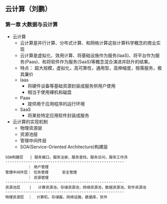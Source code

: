 ## 云计算（刘鹏）

### 第一章 大数据与云计算
- 云计算
    - 云计算是并行计算、分布式计算、和网格计算这些计算科学概念的商业实现
    - 云计算是虚拟化、效用计算、将基础设施作为服务(IaaS)、将平台作为服务(Paas)、和将软件作为服务(SaaS)等概念混合演进并跃升的结果。
    - 特点： 超大规模，虚拟化，高可靠性，通用型，高伸缩度，按需服务，极其廉价
    - Iaas 
        - 将硬件设备等基础资源封装成服务供用户使用
        - 相当于使用裸机和磁盘
    - Paas
        - 提供用于应用程序的运行环境
    - SaaS
        - 将某些特定应用软件封装成服务
- 云计算的实现机制
    - 物理资源层
    - 资源池层
    - 管理中间件层
    - SOA(Service-Oriented Architecture)构建层
```
SOA构建层   | 服务接口，服务注册，服务查找，服务访问，服务工作流
-----------------------------------------------------
          ｜ 用户管理
管理中间件层｜ 任务管理      安全管理
          ｜ 资源管理
-----------------------------------------------------
资源池层    |   计算资源池，存储资源池，网络资源池，数据资源池，软件资源池
-----------------------------------------------------
物理资源层  ｜  计算机，存储器，网络设施，数据库，软件

```